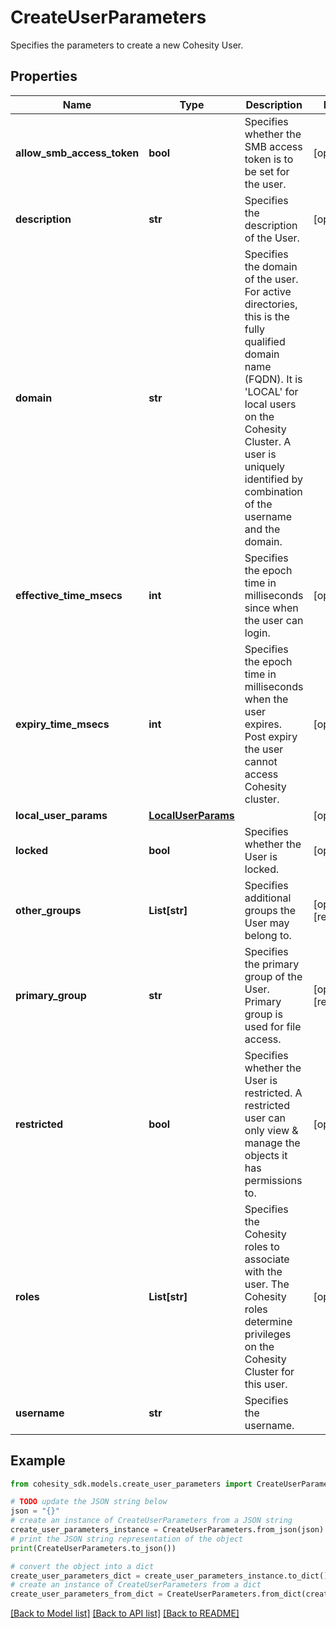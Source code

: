 # CreateUserParameters

Specifies the parameters to create a new Cohesity User.

## Properties

Name | Type | Description | Notes
------------ | ------------- | ------------- | -------------
**allow_smb_access_token** | **bool** | Specifies whether the SMB access token is to be set for the user. | [optional] 
**description** | **str** | Specifies the description of the User. | [optional] 
**domain** | **str** | Specifies the domain of the user. For active directories, this is the fully qualified domain name (FQDN). It is &#39;LOCAL&#39; for local users on the Cohesity Cluster. A user is uniquely identified by combination of the username and the domain. | 
**effective_time_msecs** | **int** | Specifies the epoch time in milliseconds since when the user can login. | [optional] 
**expiry_time_msecs** | **int** | Specifies the epoch time in milliseconds when the user expires. Post expiry the user cannot access Cohesity cluster. | [optional] 
**local_user_params** | [**LocalUserParams**](LocalUserParams.md) |  | [optional] 
**locked** | **bool** | Specifies whether the User is locked. | [optional] 
**other_groups** | **List[str]** | Specifies additional groups the User may belong to. | [optional] [readonly] 
**primary_group** | **str** | Specifies the primary group of the User. Primary group is used for file access. | [optional] [readonly] 
**restricted** | **bool** | Specifies whether the User is restricted. A restricted user can only view &amp; manage the objects it has permissions to. | [optional] 
**roles** | **List[str]** | Specifies the Cohesity roles to associate with the user. The Cohesity roles determine privileges on the Cohesity Cluster for this user. | [optional] 
**username** | **str** | Specifies the username. | 

## Example

```python
from cohesity_sdk.models.create_user_parameters import CreateUserParameters

# TODO update the JSON string below
json = "{}"
# create an instance of CreateUserParameters from a JSON string
create_user_parameters_instance = CreateUserParameters.from_json(json)
# print the JSON string representation of the object
print(CreateUserParameters.to_json())

# convert the object into a dict
create_user_parameters_dict = create_user_parameters_instance.to_dict()
# create an instance of CreateUserParameters from a dict
create_user_parameters_from_dict = CreateUserParameters.from_dict(create_user_parameters_dict)
```
[[Back to Model list]](../README.md#documentation-for-models) [[Back to API list]](../README.md#documentation-for-api-endpoints) [[Back to README]](../README.md)


